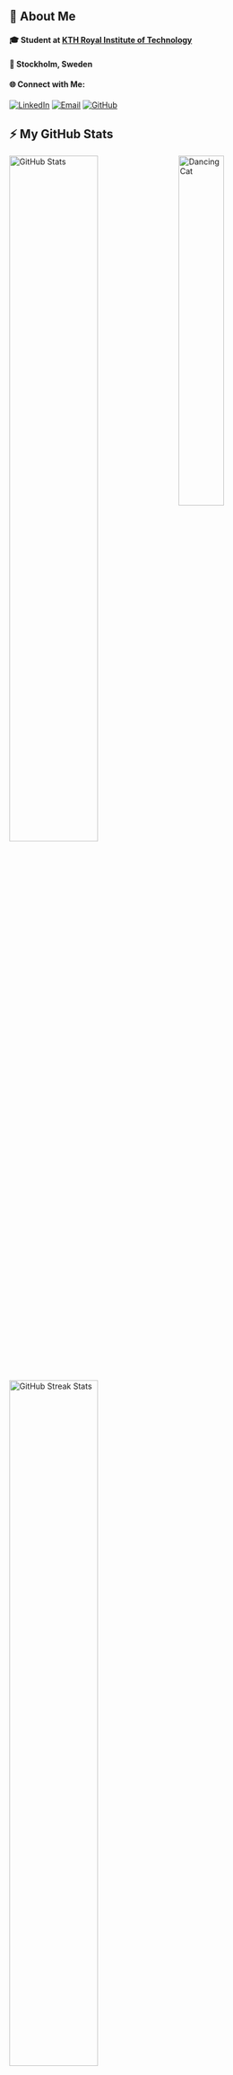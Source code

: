 ## 📄 About Me

#### 🎓 Student at [KTH Royal Institute of Technology](https://www.kth.se)
#### 📍 Stockholm, Sweden
#### 🌐 Connect with Me:

[![LinkedIn](https://img.icons8.com/ios/30/00d7ff/linkedin.png)](https://www.linkedin.com/in/emma-johansson2) 
[![Email](https://img.icons8.com/fluency/30/000000/gmail-new.png)](mailto:emmamhm2@gmail.com) 
[![GitHub](https://img.icons8.com/fluency/30/ffd700/github.png)](https://github.com/EmmaJson)

## ⚡ My GitHub Stats

<!--
<a href="https://github.com/EmmaJson">
  <img width="56%" src="https://github-readme-stats.vercel.app/api/top-langs/?username=EmmaJson&theme=great-gatsby&background=000000&hide_border=true&stroke=00d7ff&ring=00d7ff&fire=00d7ff&currStreakNum=00d7ff&sideNums=00d7ff&currStreakLabel=00d7ff&sideLabels=00d7ff&dates=00d7ff" alt="Top Languages" />
</a>
-->

<img align="right" width="40%" src="https://media1.tenor.com/m/-qBsG1HwR4oAAAAC/cat-dance-dancing-cat.gif" alt="Dancing Cat" />

<p align="left" style="padding:0;">
  <a href="https://github.com/EmmaJson">
    <img width="56%" src="https://github-readme-stats.vercel.app/api?username=EmmaJson&theme=great-gatsby&bg_color=000000&title_color=00d7ff&text_color=00d7ff&icon_color=00d7ff&hide_border=true&border_radius=0" alt="GitHub Stats" />
  </a>
  
  <a href="https://github.com/EmmaJson">
    <img width="56%" src="https://github-readme-streak-stats.herokuapp.com/?user=EmmaJson&theme=great-gatsby&background=000000&hide_border=true&stroke=00d7ff&ring=00d7ff&fire=00d7ff&currStreakNum=00d7ff&sideNums=00d7ff&currStreakLabel=00d7ff&sideLabels=00d7ff&dates=00d7ff" alt="GitHub Streak Stats" />
  </a>
  
  <img width="56%" src="https://i.imgur.com/Gbxx90A.gif" alt="Fun GIF">
</p>

![Visitor Count](https://komarev.com/ghpvc/?username=EmmaJson&color=blue&label=Visitors)
